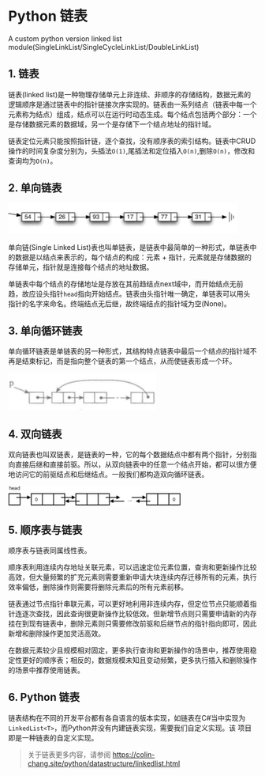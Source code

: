 # Python 链表
A custom python version linked list module(SingleLinkList/SingleCycleLinkList/DoubleLinkList)

## 1. 链表
链表(linked list)是一种物理存储单元上非连续、非顺序的存储结构，数据元素的逻辑顺序是通过链表中的指针链接次序实现的。链表由一系列结点（链表中每一个元素称为结点）组成，结点可以在运行时动态生成。每个结点包括两个部分：一个是存储数据元素的数据域，另一个是存储下一个结点地址的指针域。

链表定位元素只能按照指针链，逐个查找，没有顺序表的索引结构。链表中CRUD操作的时间复杂度分别为，头插法`O(1)`,尾插法和定位插入`O(n)`,删除`O(n)`，修改和查询均为`O(n)`。

## 2. 单向链表

![单链表](img/linkedlist-single.png)

单向链(Single Linked List)表也叫单链表，是链表中最简单的一种形式，单链表中的数据是以结点来表示的，每个结点的构成：元素 + 指针，元素就是存储数据的存储单元，指针就是连接每个结点的地址数据。

单链表中每个结点的存储地址是存放在其前趋结点next域中，而开始结点无前趋，故应设头指针`head`指向开始结点。链表由头指针唯一确定，单链表可以用头指针的名字来命名。终端结点无后继，故终端结点的指针域为空(None)。

## 3. 单向循环链表
单向循环链表是单链表的另一种形式，其结构特点链表中最后一个结点的指针域不再是结束标记，而是指向整个链表的第一个结点，从而使链表形成一个环。

![单向循环链表](img/linkedlist-loop.png)

## 4. 双向链表
双向链表也叫双链表，是链表的一种，它的每个数据结点中都有两个指针，分别指向直接后继和直接前驱。所以，从双向链表中的任意一个结点开始，都可以很方便地访问它的前驱结点和后继结点。一般我们都构造双向循环链表。

![双向循环链表](img/linkedlist-double.png)

## 5. 顺序表与链表
顺序表与链表同属线性表。

顺序表利用连续内存地址关联元素，可以迅速定位元素位置，查询和更新操作比较高效，但大量频繁的扩充元素则需要重新申请大块连续内存迁移所有的元素，执行效率偏低，删除操作则需要将删除元素后的所有元素前移。

链表通过节点指针串联元素，可以更好地利用非连续内存，但定位节点只能顺着指针连逐次查找，因此查询很更新操作比较低效。但新增节点则只需要申请新的内存挂在到现有链表中，删除元素则只需要修改前驱和后继节点的指针指向即可，因此新增和删除操作更加灵活高效。

在数据元素较少且规模相对固定，更多执行查询和更新操作的场景中，推荐使用稳定性更好的顺序表；相反的，数据规模未知且变动频繁，更多执行插入和删除操作的场景中推荐使用链表。

## 6. Python 链表

链表结构在不同的开发平台都有各自语言的版本实现，如链表在C#当中实现为`LinkedList<T>`，而Python并没有内建链表实现，需要我们自定义实现。该
项目即是一种链表的自定义实现。

> 关于链表更多内容，请参阅 https://colin-chang.site/python/datastructure/linkedlist.html
